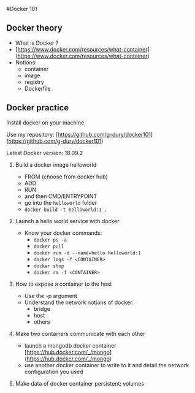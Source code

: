 #Docker 101

## Docker theory

* What is Docker ?
* [https://www.docker.com/resources/what-container] (https://www.docker.com/resources/what-container)
* Notions:
	* container
	* image
	* registry
	* Dockerfile

## Docker practice

Install docker on your machine

Use my repository: [https://github.com/g-dury/docker101] (https://github.com/g-dury/docker101)

Latest Docker version: 18.09.2

1. Build a docker image helloworld
	* FROM (choose from docker hub)
	* ADD
	* RUN
	* and then CMD/ENTRYPOINT
	* go into the `helloworld` folder
	* `docker build -t helloworld:1 .`

2. Launch a hello world service with docker

	* Know your docker commands:
		* `docker ps -a`
		* `docker pull` 
		* `docker run -d --name=hello helloworld:1`
		* `docker logs -f <CONTAINER>`
		* `docker stop`
		* `docker rm -f <CONTAINER>`

3. How to expose a container to the host

	* Use the -p argument
	* Understand the network notions of docker:
		* bridge
		* host
		* others

4. Make two containers communicate with each other

	* launch a mongodb docker container [https://hub.docker.com/_/mongo] (https://hub.docker.com/_/mongo)
	* use another docker container to write to it and detail the network configuration you used

5. Make data of docker container persistent: volumes
